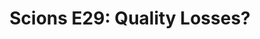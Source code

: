---
layout: post
title: "Scions E29: Quality Losses?"
description: "In which we talk about men’s tennis and their curious..."
permalink: https://www.fromtherumbleseat.com/2020/1/29/21113114/scions-e29-quality-losses-georgia-tech-athletics-football-mens-basketball-espn-wbb-tennis-ncaa-super
---